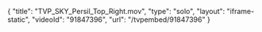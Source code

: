 {
    "title": "TVP_SKY_Persil_Top_Right.mov",
    "type": "solo",
    "layout": "iframe-static",
    "videoId": "91847396",
    "url": "\/tvpembed\/91847396"
}